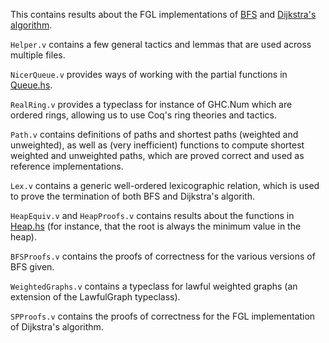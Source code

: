 This contains results about the FGL implementations of [BFS](../graph/graph/Data/Graph/Inductive/Query/BFS.hs) and [Dijkstra's algorithm](../graph/graph/Data/Graph/Inductive/Query/SP.hs).

`Helper.v` contains a few general tactics and lemmas that are used across multiple files.

`NicerQueue.v` provides ways of working with the partial functions in [Queue.hs](../graph/graph/Data/Graph/Inductive/Internal/Queue.hs).

`RealRing.v` provides a typeclass for instance of GHC.Num which are ordered rings, allowing us to use Coq's ring theories and tactics.

`Path.v` contains definitions of paths and shortest paths (weighted and unweighted), as well as (very inefficient) functions to compute shortest weighted and unweighted paths, which are proved correct and used as reference implementations.

`Lex.v` contains a generic well-ordered lexicographic relation, which is used to prove the termination of both BFS and Dijkstra's algorith.

`HeapEquiv.v` and `HeapProofs.v` contains results about the functions in [Heap.hs](../graph/graph/Data/Graph/Inductive/Internal/Heap.hs) (for instance, that the root is always the minimum value in the heap).

`BFSProofs.v` contains the proofs of correctness for the various versions of BFS given.

`WeightedGraphs.v` contains a typeclass for lawful weighted graphs (an extension of the LawfulGraph typeclass).

`SPProofs.v` contains the proofs of correctness for the FGL implementation of Dijkstra's algorithm.
